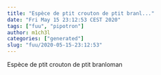 ```yaml
---
title: "Espèce de ptit crouton de ptit branl..."
date: "Fri May 15 23:12:53 CEST 2020"
tags: ["fuu", "pipotron"]
author: m1ch3l
categories: ["generated"]
slug: "fuu/2020-05-15-23:12:53"
---
```


Espèce de ptit crouton de ptit branloman

